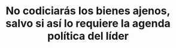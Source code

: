 ---
title: '10. No codiciarás los bienes ajenos, salvo si así lo requiere la agenda política del líder'
description: 'Se exceptúan los casos en los que los intereses del régimen, bajo la guía del líder, demanden una reestructuración de recursos para el bien común.'
image: 'assets/mandamientos/first_million.png'
weight: 10
---